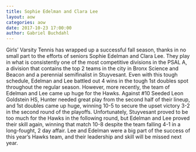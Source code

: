 ```yaml
---
title: Sophie Edelman and Clara Lee
layout: aow
categories: aow
date: 2017-10-23 17:00:00
author: Gabriel Buchdahl
---
```


Girls’ Varsity Tennis has wrapped up a successful fall season, thanks in no small part to the efforts of seniors Sophie Edelman and Clara Lee. They play in what is consistently one of the most competitive divisions in the PSAL A, a division that contains the top 2 teams in the city in Bronx Science and Beacon and a perennial semifinalist in Stuyvesant. Even with this tough schedule, Edelman and Lee battled out 4 wins in the tough 1st doubles spot throughout the regular season. However, more recently, the team of Edelman and Lee came up huge for the Hawks. Against \#10 Seeded Leon Goldstein HS, Hunter needed great play from the second half of their lineup, and 1st doubles came up huge, winning 10-5 to secure the upset victory 3-2 in the second round of the playoffs. Unfortunately, Stuyvesant proved to be too much for the Hawks in the following round, but Edelman and Lee proved their skill again, winning that match 10-8 despite the team falling 4-1 in a long-fought, 2 day affair. Lee and Edelman were a big part of the success of this year’s Hawks team, and their leadership and skill will be missed next year.
